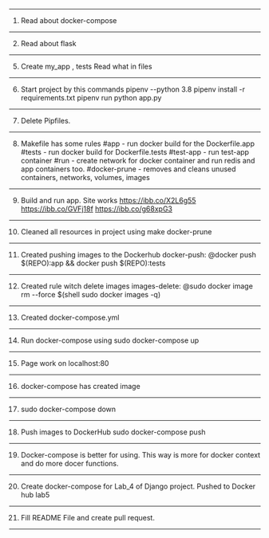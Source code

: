 ***
1. Read about docker-compose
***
2. Read about flask
***
5. Create my_app , tests Read what in files
***
6. Start project by this commands pipenv --python 3.8 pipenv install -r requirements.txt pipenv run python app.py
***
7. Delete Pipfiles.
***
8. Makefile has some rules #app - run docker build for the Dockerfile.app #tests - run docker build for Dockerfile.tests #test-app - run test-app container #run - create network for docker container and run redis and app containers too. #docker-prune - removes and cleans unused containers, networks, volumes, images
***
9. Build and run app. Site works https://ibb.co/X2L6g55 https://ibb.co/GVFj18f https://ibb.co/g68xpG3
***
10. Cleaned all resources in project using make docker-prune
***
11. Created pushing images to the Dockerhub docker-push: @docker push $(REPO):app \&& docker push $(REPO):tests
***
12. Created rule witch delete images images-delete: @sudo docker image rm --force $(shell sudo docker images -q)
***
13. Created docker-compose.yml
***
14. Run docker-compose using sudo docker-compose up
***
15. Page work on localhost:80
***
16. docker-compose has created image
***
17. sudo docker-compose down
***
18. Push images to DockerHub sudo docker-compose push
***
19. Docker-compose is better for using. This way is more for docker context and do more docer functions.
***
20. Create docker-compose for Lab_4 of Django project. Pushed to Docker hub lab5
***
21. Fill README File and create pull request.
***
